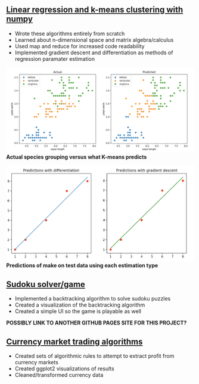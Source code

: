 
## [Linear regression and k-means clustering with numpy](https://github.com/rluedde/ml_algorithms)
* Wrote these algorithms entirely from scratch
* Learned about n-dimensional space and matrix algebra/calculus
* Used map and reduce for increased code readability
* Implemented gradient descent and differentiation as methods of regression paramater estimation

![](/images/k_means_visual.png)
**Actual species grouping versus what K-means predicts**

![](/images/lin_reg_visual.png)
**Predictions of make on test data using each estimation type**


## [Sudoku solver/game](https://github.com/rluedde/sudoku)
* Implemented a backtracking algorithm to solve sudoku puzzles
* Created a visualization of the backtracking algorithm
* Created a simple UI so the game is playable as well

**POSSIBLY LINK TO ANOTHER GITHUB PAGES SITE FOR THIS PROJECT?**

## [Currency market trading algorithms](images/poster.pdf)
* Created sets of algorithmic rules to attempt to extract profit from currency markets
* Created ggplot2 visualizations of results
* Cleaned/transformed currency data 
